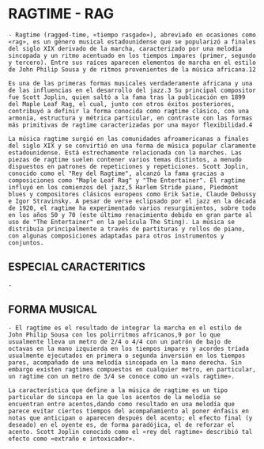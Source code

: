 
# RAGTIME - RAG

    - Ragtime (ragged-time, «tiempo rasgado»), abreviado en ocasiones como «rag», es un género musical estadounidense que se popularizó a finales del siglo XIX derivado de la marcha, caracterizado por una melodía sincopada y un ritmo acentuado en los tiempos impares (primer, segundo y tercero). Entre sus raíces aparecen elementos de marcha en el estilo de John Philip Sousa y de ritmos provenientes de la música africana.1​2​

    Es una de las primeras formas musicales verdaderamente africana y una de las influencias en el desarrollo del jazz.3​ Su principal compositor fue Scott Joplin, quien saltó a la fama tras la publicación en 1899 del Maple Leaf Rag, el cual, junto con otros éxitos posteriores, contribuyó a definir la forma conocida como ragtime clásico, con una armonía, estructura y métrica particular, en contraste con las formas más primitivas de ragtime caracterizadas por una mayor flexibilidad.4​

    La música ragtime surgió en las comunidades afroamericanas a finales del siglo XIX y se convirtió en una forma de música popular claramente estadounidense. Está estrechamente relacionada con la marches. Las piezas de ragtime suelen contener varios temas distintos, a menudo dispuestos en patrones de repeticiones y repeticiones. Scott Joplin, conocido como el "Rey del Ragtime", alcanzó la fama gracias a composiciones como "Maple Leaf Rag" y "The Entertainer". El ragtime influyó en los comienzos del jazz,5​ Harlem Stride piano, Piedmont blues y compositores clásicos europeos como Erik Satie, Claude Debussy e Igor Stravinsky. A pesar de verse eclipsado por el jazz en la década de 1920, el ragtime ha experimentado varios resurgimientos, sobre todo en los años 50 y 70 (este último renacimiento debido en gran parte al uso de "The Entertainer" en la película The Sting). La música se distribuía principalmente a través de partituras y rollos de piano, con algunas composiciones adaptadas para otros instrumentos y conjuntos.


## ESPECIAL CARACTERITICS

    -

## FORMA MUSICAL

    - El ragtime es el resultado de integrar la marcha en el estilo de John Philip Sousa con los polirritmos africanos,9​ por lo que usualmente lleva un metro de 2/4 o 4/4 con un patrón de bajo de octavas en la mano izquierda en los tiempos impares y acordes tríada usualmente ejecutados en primera o segunda inversión en los tiempos pares, acompañado de una melodía sincopada en la mano derecha. Sin embargo existen ragtimes compuestos en cualquier metro, en particular, un ragtime con un metro de 3/4 se conoce como un «vals ragtime».

    La característica que define a la música de ragtime es un tipo particular de sincopa en la que los acentos de la melodía se encuentran entre acentos,dando como resultado en una melodía que parece evitar ciertos tiempos del acompañamiento al poner énfasis en notas que anticipan o aparecen después del acento; el efecto final (y deseado) en el oyente es, de forma paradójica, el de reforzar el acento. Scott Joplin conocido como el «rey del ragtime» describió tal efecto como «extraño e intoxicador».

    